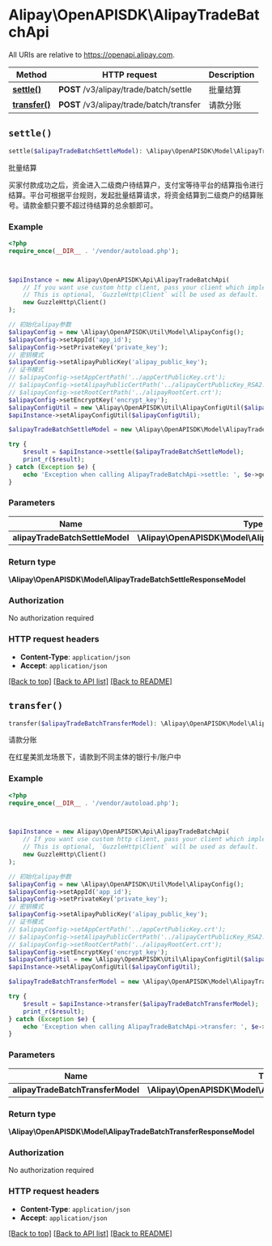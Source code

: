 # Alipay\OpenAPISDK\AlipayTradeBatchApi

All URIs are relative to https://openapi.alipay.com.

Method | HTTP request | Description
------------- | ------------- | -------------
[**settle()**](AlipayTradeBatchApi.md#settle) | **POST** /v3/alipay/trade/batch/settle | 批量结算
[**transfer()**](AlipayTradeBatchApi.md#transfer) | **POST** /v3/alipay/trade/batch/transfer | 请款分账


## `settle()`

```php
settle($alipayTradeBatchSettleModel): \Alipay\OpenAPISDK\Model\AlipayTradeBatchSettleResponseModel
```

批量结算

买家付款成功之后，资金进入二级商户待结算户，支付宝等待平台的结算指令进行结算。平台可根据平台规则，发起批量结算请求，将资金结算到二级商户的结算账号。请款金额只要不超过待结算的总余额即可。

### Example

```php
<?php
require_once(__DIR__ . '/vendor/autoload.php');



$apiInstance = new Alipay\OpenAPISDK\Api\AlipayTradeBatchApi(
    // If you want use custom http client, pass your client which implements `GuzzleHttp\ClientInterface`.
    // This is optional, `GuzzleHttp\Client` will be used as default.
    new GuzzleHttp\Client()
);

// 初始化alipay参数
$alipayConfig = new \Alipay\OpenAPISDK\Util\Model\AlipayConfig();
$alipayConfig->setAppId('app_id');
$alipayConfig->setPrivateKey('private_key');
// 密钥模式
$alipayConfig->setAlipayPublicKey('alipay_public_key');
// 证书模式
// $alipayConfig->setAppCertPath('../appCertPublicKey.crt');
// $alipayConfig->setAlipayPublicCertPath('../alipayCertPublicKey_RSA2.crt');
// $alipayConfig->setRootCertPath('../alipayRootCert.crt');
$alipayConfig->setEncryptKey('encrypt_key');
$alipayConfigUtil = new \Alipay\OpenAPISDK\Util\AlipayConfigUtil($alipayConfig);
$apiInstance->setAlipayConfigUtil($alipayConfigUtil);

$alipayTradeBatchSettleModel = new \Alipay\OpenAPISDK\Model\AlipayTradeBatchSettleModel(); // \Alipay\OpenAPISDK\Model\AlipayTradeBatchSettleModel

try {
    $result = $apiInstance->settle($alipayTradeBatchSettleModel);
    print_r($result);
} catch (Exception $e) {
    echo 'Exception when calling AlipayTradeBatchApi->settle: ', $e->getMessage(), PHP_EOL;
}
```

### Parameters

Name | Type | Description  | Notes
------------- | ------------- | ------------- | -------------
 **alipayTradeBatchSettleModel** | **\Alipay\OpenAPISDK\Model\AlipayTradeBatchSettleModel**|  | [optional]

### Return type

**\Alipay\OpenAPISDK\Model\AlipayTradeBatchSettleResponseModel**

### Authorization

No authorization required

### HTTP request headers

- **Content-Type**: `application/json`
- **Accept**: `application/json`

[[Back to top]](#) [[Back to API list]](../../README.md#api-endpoints)
[[Back to README]](../../README.md)

## `transfer()`

```php
transfer($alipayTradeBatchTransferModel): \Alipay\OpenAPISDK\Model\AlipayTradeBatchTransferResponseModel
```

请款分账

在红星美凯龙场景下，请款到不同主体的银行卡/账户中

### Example

```php
<?php
require_once(__DIR__ . '/vendor/autoload.php');



$apiInstance = new Alipay\OpenAPISDK\Api\AlipayTradeBatchApi(
    // If you want use custom http client, pass your client which implements `GuzzleHttp\ClientInterface`.
    // This is optional, `GuzzleHttp\Client` will be used as default.
    new GuzzleHttp\Client()
);

// 初始化alipay参数
$alipayConfig = new \Alipay\OpenAPISDK\Util\Model\AlipayConfig();
$alipayConfig->setAppId('app_id');
$alipayConfig->setPrivateKey('private_key');
// 密钥模式
$alipayConfig->setAlipayPublicKey('alipay_public_key');
// 证书模式
// $alipayConfig->setAppCertPath('../appCertPublicKey.crt');
// $alipayConfig->setAlipayPublicCertPath('../alipayCertPublicKey_RSA2.crt');
// $alipayConfig->setRootCertPath('../alipayRootCert.crt');
$alipayConfig->setEncryptKey('encrypt_key');
$alipayConfigUtil = new \Alipay\OpenAPISDK\Util\AlipayConfigUtil($alipayConfig);
$apiInstance->setAlipayConfigUtil($alipayConfigUtil);

$alipayTradeBatchTransferModel = new \Alipay\OpenAPISDK\Model\AlipayTradeBatchTransferModel(); // \Alipay\OpenAPISDK\Model\AlipayTradeBatchTransferModel

try {
    $result = $apiInstance->transfer($alipayTradeBatchTransferModel);
    print_r($result);
} catch (Exception $e) {
    echo 'Exception when calling AlipayTradeBatchApi->transfer: ', $e->getMessage(), PHP_EOL;
}
```

### Parameters

Name | Type | Description  | Notes
------------- | ------------- | ------------- | -------------
 **alipayTradeBatchTransferModel** | **\Alipay\OpenAPISDK\Model\AlipayTradeBatchTransferModel**|  | [optional]

### Return type

**\Alipay\OpenAPISDK\Model\AlipayTradeBatchTransferResponseModel**

### Authorization

No authorization required

### HTTP request headers

- **Content-Type**: `application/json`
- **Accept**: `application/json`

[[Back to top]](#) [[Back to API list]](../../README.md#api-endpoints)
[[Back to README]](../../README.md)
